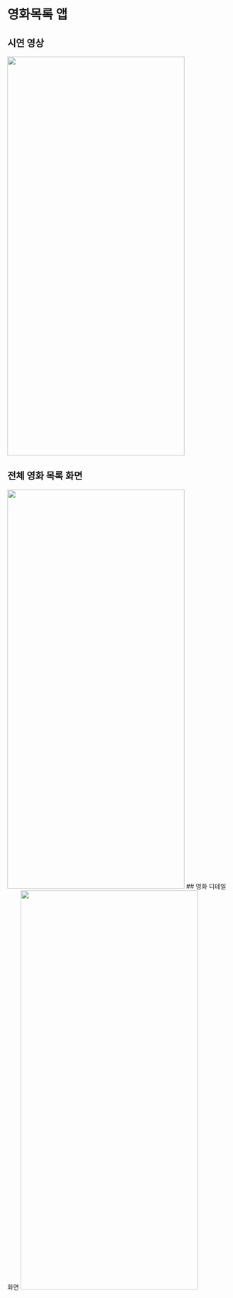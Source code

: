 #  영화목록 앱


## 시연 영상
<img src="https://github.com/inu-appcenter/iOS-study-16th/assets/109841880/32916bdf-4d6d-4fbe-9320-f7447b78df18" width="400" height="900"/>

## 전체 영화 목록 화면
<img src="https://github.com/inu-appcenter/iOS-study-16th/assets/109841880/48f68554-3952-4adb-b279-8163e16a4cd7" width="400" height="900"/>
## 영화 디테일 화면
<img src="https://github.com/inu-appcenter/iOS-study-16th/assets/109841880/729c881e-d238-4967-bc1b-61ddbf9ac62a" width="400" height="900"/>

